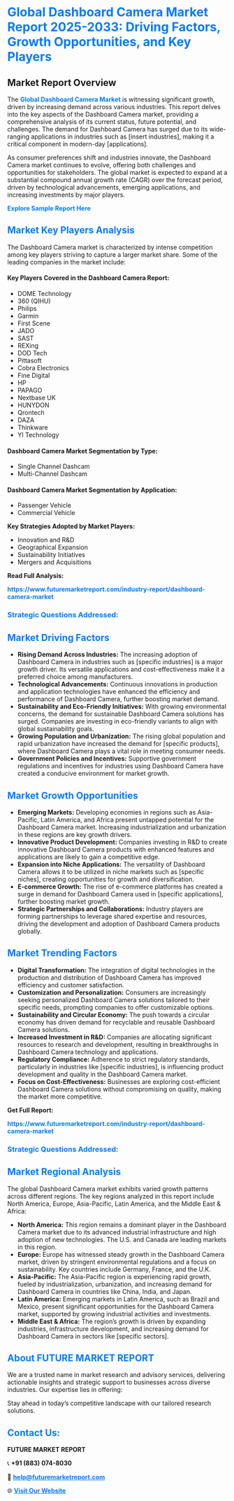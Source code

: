 <h1 style="color: #007BFF;">Global Dashboard Camera Market Report 2025-2033: Driving Factors, Growth Opportunities, and Key Players</h1>

<section id="overview">
<h2>Market Report Overview</h2>
<p>The <a href="https://www.futuremarketreport.com/industry-report/dashboard-camera-market" style="color: #007BFF; text-decoration: none;"><strong>Global Dashboard Camera Market</strong></a> is witnessing significant growth, driven by increasing demand across various industries. This report delves into the key aspects of the Dashboard Camera market, providing a comprehensive analysis of its current status, future potential, and challenges. The demand for Dashboard Camera has surged due to its wide-ranging applications in industries such as [insert industries], making it a critical component in modern-day [applications].</p>
<p>As consumer preferences shift and industries innovate, the Dashboard Camera market continues to evolve, offering both challenges and opportunities for stakeholders. The global market is expected to expand at a substantial compound annual growth rate (CAGR) over the forecast period, driven by technological advancements, emerging applications, and increasing investments by major players.</p>
</section>

<section id="overview">
<p><a href="https://www.futuremarketreport.com/request-sample/reportId=27451" style="color: #007BFF; text-decoration: none;"><strong>Explore Sample Report Here</strong></a></p>
</section>

<section id="key-players">
<h2 style="color: #007BFF;">Market Key Players Analysis</h2>
<p>The Dashboard Camera market is characterized by intense competition among key players striving to capture a larger market share. Some of the leading companies in the market include:</p>
<h4>Key Players Covered in the Dashboard Camera Report:</h4>
<ul><li>DOME Technology</li><li>360 (QIHU)</li><li>Philips</li><li>Garmin</li><li>First Scene</li><li>JADO</li><li>SAST</li><li>REXing</li><li>DOD Tech</li><li>Pittasoft</li><li>Cobra Electronics</li><li>Fine Digital</li><li>HP</li><li>PAPAGO</li><li>Nextbase UK</li><li>HUNYDON</li><li>Qrontech</li><li>DAZA</li><li>Thinkware</li><li>YI Technology</li></ul>
<h4>Dashboard Camera Market Segmentation by Type:</h4>
<ul><li>Single Channel Dashcam</li><li>Multi-Channel Dashcam</li></ul>

<h4>Dashboard Camera Market Segmentation by Application:</h4>
<ul><li>Passenger Vehicle</li><li>Commercial Vehicle</li></ul>
<p><strong>Key Strategies Adopted by Market Players:</strong></p>
<ul>
<li>Innovation and R&D</li>
<li>Geographical Expansion</li>
<li>Sustainability Initiatives</li>
<li>Mergers and Acquisitions</li>
</ul>
</section>

<section>
<p><strong>Read Full Analysis: </strong></p><a href="https://www.futuremarketreport.com/industry-report/dashboard-camera-market" style="color: #007BFF; text-decoration: none;"><strong>https://www.futuremarketreport.com/industry-report/dashboard-camera-market</strong></a>
<h3 style="color: #007BFF;">Strategic Questions Addressed:</h3>
</section>

<section id="driving-factors">
<h2 style="color: #007BFF;">Market Driving Factors</h2>
<ul>
<li><strong>Rising Demand Across Industries:</strong> The increasing adoption of Dashboard Camera in industries such as [specific industries] is a major growth driver. Its versatile applications and cost-effectiveness make it a preferred choice among manufacturers.</li>
<li><strong>Technological Advancements:</strong> Continuous innovations in production and application technologies have enhanced the efficiency and performance of Dashboard Camera, further boosting market demand.</li>
<li><strong>Sustainability and Eco-Friendly Initiatives:</strong> With growing environmental concerns, the demand for sustainable Dashboard Camera solutions has surged. Companies are investing in eco-friendly variants to align with global sustainability goals.</li>
<li><strong>Growing Population and Urbanization:</strong> The rising global population and rapid urbanization have increased the demand for [specific products], where Dashboard Camera plays a vital role in meeting consumer needs.</li>
<li><strong>Government Policies and Incentives:</strong> Supportive government regulations and incentives for industries using Dashboard Camera have created a conducive environment for market growth.</li>
</ul>
</section>

<section id="growth-opportunities">
<h2 style="color: #007BFF;">Market Growth Opportunities</h2>
<ul>
<li><strong>Emerging Markets:</strong> Developing economies in regions such as Asia-Pacific, Latin America, and Africa present untapped potential for the Dashboard Camera market. Increasing industrialization and urbanization in these regions are key growth drivers.</li>
<li><strong>Innovative Product Development:</strong> Companies investing in R&D to create innovative Dashboard Camera products with enhanced features and applications are likely to gain a competitive edge.</li>
<li><strong>Expansion into Niche Applications:</strong> The versatility of Dashboard Camera allows it to be utilized in niche markets such as [specific niches], creating opportunities for growth and diversification.</li>
<li><strong>E-commerce Growth:</strong> The rise of e-commerce platforms has created a surge in demand for Dashboard Camera used in [specific applications], further boosting market growth.</li>
<li><strong>Strategic Partnerships and Collaborations:</strong> Industry players are forming partnerships to leverage shared expertise and resources, driving the development and adoption of Dashboard Camera products globally.</li>
</ul>
</section>

<section id="trending-factors">
<h2 style="color: #007BFF;">Market Trending Factors</h2>
<ul>
<li><strong>Digital Transformation:</strong> The integration of digital technologies in the production and distribution of Dashboard Camera has improved efficiency and customer satisfaction.</li>
<li><strong>Customization and Personalization:</strong> Consumers are increasingly seeking personalized Dashboard Camera solutions tailored to their specific needs, prompting companies to offer customizable options.</li>
<li><strong>Sustainability and Circular Economy:</strong> The push towards a circular economy has driven demand for recyclable and reusable Dashboard Camera solutions.</li>
<li><strong>Increased Investment in R&D:</strong> Companies are allocating significant resources to research and development, resulting in breakthroughs in Dashboard Camera technology and applications.</li>
<li><strong>Regulatory Compliance:</strong> Adherence to strict regulatory standards, particularly in industries like [specific industries], is influencing product development and quality in the Dashboard Camera market.</li>
<li><strong>Focus on Cost-Effectiveness:</strong> Businesses are exploring cost-efficient Dashboard Camera solutions without compromising on quality, making the market more competitive.</li>
</ul>
</section>

<section>
<p><strong>Get Full Report: </strong></p><a href="https://www.futuremarketreport.com/industry-report/dashboard-camera-market" style="color: #007BFF; text-decoration: none;"><strong>https://www.futuremarketreport.com/industry-report/dashboard-camera-market</strong></a>
<h3 style="color: #007BFF;">Strategic Questions Addressed:</h3>
</section>


<section id="regional-analysis">
<h2 style="color: #007BFF;">Market Regional Analysis</h2>
<p>The global Dashboard Camera market exhibits varied growth patterns across different regions. The key regions analyzed in this report include North America, Europe, Asia-Pacific, Latin America, and the Middle East & Africa:</p>
<ul>
<li><strong>North America:</strong> This region remains a dominant player in the Dashboard Camera market due to its advanced industrial infrastructure and high adoption of new technologies. The U.S. and Canada are leading markets in this region.</li>
<li><strong>Europe:</strong> Europe has witnessed steady growth in the Dashboard Camera market, driven by stringent environmental regulations and a focus on sustainability. Key countries include Germany, France, and the U.K.</li>
<li><strong>Asia-Pacific:</strong> The Asia-Pacific region is experiencing rapid growth, fueled by industrialization, urbanization, and increasing demand for Dashboard Camera in countries like China, India, and Japan.</li>
<li><strong>Latin America:</strong> Emerging markets in Latin America, such as Brazil and Mexico, present significant opportunities for the Dashboard Camera market, supported by growing industrial activities and investments.</li>
<li><strong>Middle East & Africa:</strong> The region’s growth is driven by expanding industries, infrastructure development, and increasing demand for Dashboard Camera in sectors like [specific sectors].</li>
</ul>
</section>

<footer>
<h2 style="color: #007BFF;">About FUTURE MARKET REPORT</h2>
<p>We are a trusted name in market research and advisory services, delivering actionable insights and strategic support to businesses across diverse industries. Our expertise lies in offering:</p>

<p>Stay ahead in today’s competitive landscape with our tailored research solutions.</p>

<h2 style="color: #007BFF;">Contact Us:</h2>
<p><strong>FUTURE MARKET REPORT</strong></p>
<p>📞 <strong>+91 (883) 074-8030</strong></p>
<p>📧 <strong><a href="mailto:help@futuremarketreport.com" style="color: #007BFF;">help@futuremarketreport.com</a></strong></p>
<p>🌐 <strong><a href="https://www.futuremarketreport.com/" style="color: #007BFF;">Visit Our Website</a></strong></p>
</footer>